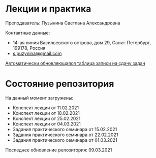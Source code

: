 # Лекции и практика

Преподаватель: Пузынина Светлана Александровна

Контактные данные:
+ 14-ая линия Васильевского острова, дом 29, Санкт-Петербург, 199178, Россия
+ s.puzynina@gmail.com

[Автоматически обновляющаяся таблица записи на сдачу задач](https://docs.google.com/spreadsheets/d/15gJt2zz7g4LpwFXTJsnL8thlpiabT79xNSt9tReH3dA/edit#gid=0)

# Состояние репозитория

На данный момент загружены:
+ Конспект лекции от 11.02.2021
+ Конспект лекции от 18.02.2021
+ Конспект лекции от 25.02.2021
+ Конспект лекции от 04.03.2021
+ Задания практического семинара от 15.02.2021
+ Задания практического семинара от 22.02.2021
+ Задания практического семинара от 01.03.2021

Последнее обновление репозитория: 09.03.2021
